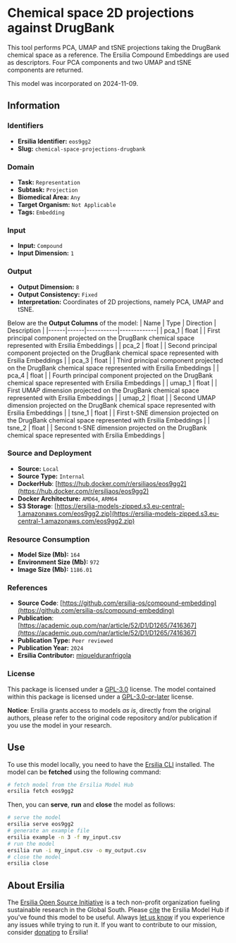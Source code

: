 # Chemical space 2D projections against DrugBank

This tool performs PCA, UMAP and tSNE projections taking the DrugBank chemical space as a reference. The Ersilia Compound Embeddings are used as descriptors. Four PCA components and two UMAP and tSNE components are returned.

This model was incorporated on 2024-11-09.

## Information
### Identifiers
- **Ersilia Identifier:** `eos9gg2`
- **Slug:** `chemical-space-projections-drugbank`

### Domain
- **Task:** `Representation`
- **Subtask:** `Projection`
- **Biomedical Area:** `Any`
- **Target Organism:** `Not Applicable`
- **Tags:** `Embedding`

### Input
- **Input:** `Compound`
- **Input Dimension:** `1`

### Output
- **Output Dimension:** `8`
- **Output Consistency:** `Fixed`
- **Interpretation:** Coordinates of 2D projections, namely PCA, UMAP and tSNE.

Below are the **Output Columns** of the model:
| Name | Type | Direction | Description |
|------|------|-----------|-------------|
| pca_1 | float |  | First principal component projected on the DrugBank chemical space represented with Ersilia Embeddings |
| pca_2 | float |  | Second principal component projected on the DrugBank chemical space represented with Ersilia Embeddings |
| pca_3 | float |  | Third principal component projected on the DrugBank chemical space represented with Ersilia Embeddings |
| pca_4 | float |  | Fourth principal component projected on the DrugBank chemical space represented with Ersilia Embeddings |
| umap_1 | float |  | First UMAP dimension projected on the DrugBank chemical space represented with Ersilia Embeddings |
| umap_2 | float |  | Second UMAP dimension projected on the DrugBank chemical space represented with Ersilia Embeddings |
| tsne_1 | float |  | First t-SNE dimension projected on the DrugBank chemical space represented with Ersilia Embeddings |
| tsne_2 | float |  | Second t-SNE dimension projected on the DrugBank chemical space represented with Ersilia Embeddings |


### Source and Deployment
- **Source:** `Local`
- **Source Type:** `Internal`
- **DockerHub**: [https://hub.docker.com/r/ersiliaos/eos9gg2](https://hub.docker.com/r/ersiliaos/eos9gg2)
- **Docker Architecture:** `AMD64`, `ARM64`
- **S3 Storage**: [https://ersilia-models-zipped.s3.eu-central-1.amazonaws.com/eos9gg2.zip](https://ersilia-models-zipped.s3.eu-central-1.amazonaws.com/eos9gg2.zip)

### Resource Consumption
- **Model Size (Mb):** `164`
- **Environment Size (Mb):** `972`
- **Image Size (Mb):** `1186.01`


### References
- **Source Code**: [https://github.com/ersilia-os/compound-embedding](https://github.com/ersilia-os/compound-embedding)
- **Publication**: [https://academic.oup.com/nar/article/52/D1/D1265/7416367](https://academic.oup.com/nar/article/52/D1/D1265/7416367)
- **Publication Type:** `Peer reviewed`
- **Publication Year:** `2024`
- **Ersilia Contributor:** [miquelduranfrigola](https://github.com/miquelduranfrigola)

### License
This package is licensed under a [GPL-3.0](https://github.com/ersilia-os/ersilia/blob/master/LICENSE) license. The model contained within this package is licensed under a [GPL-3.0-or-later](LICENSE) license.

**Notice**: Ersilia grants access to models _as is_, directly from the original authors, please refer to the original code repository and/or publication if you use the model in your research.


## Use
To use this model locally, you need to have the [Ersilia CLI](https://github.com/ersilia-os/ersilia) installed.
The model can be **fetched** using the following command:
```bash
# fetch model from the Ersilia Model Hub
ersilia fetch eos9gg2
```
Then, you can **serve**, **run** and **close** the model as follows:
```bash
# serve the model
ersilia serve eos9gg2
# generate an example file
ersilia example -n 3 -f my_input.csv
# run the model
ersilia run -i my_input.csv -o my_output.csv
# close the model
ersilia close
```

## About Ersilia
The [Ersilia Open Source Initiative](https://ersilia.io) is a tech non-profit organization fueling sustainable research in the Global South.
Please [cite](https://github.com/ersilia-os/ersilia/blob/master/CITATION.cff) the Ersilia Model Hub if you've found this model to be useful. Always [let us know](https://github.com/ersilia-os/ersilia/issues) if you experience any issues while trying to run it.
If you want to contribute to our mission, consider [donating](https://www.ersilia.io/donate) to Ersilia!
